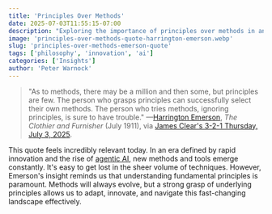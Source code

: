 ```yaml
---
title: 'Principles Over Methods'
date: 2025-07-03T11:55:15-07:00
description: "Exploring the importance of principles over methods in an era of rapid innovation and AI, inspired by Harrington Emerson's timeless quote."
image: 'principles-over-methods-quote-harrington-emerson.webp'
slug: 'principles-over-methods-emerson-quote'
tags: ['philosophy', 'innovation', 'ai']
categories: ['Insights']
author: 'Peter Warnock'
---
```


> "As to methods, there may be a million and then some, but principles are few. The person who grasps principles can successfully select their own methods. The person who tries methods, ignoring principles, is sure to have trouble."
> —[Harrington Emerson](https://en.wikipedia.org/wiki/Harrington_Emerson), _The Clothier and Furnisher_ (July 1911), via [James Clear's 3-2-1 Thursday, July 3, 2025](https://jamesclear.com/3-2-1/july-3-2025).

This quote feels incredibly relevant today. In an era defined by rapid innovation and the rise of [agentic AI](https://www.ibm.com/think/topics/agentic-ai), new methods and tools emerge constantly. It's easy to get lost in the sheer volume of techniques. However, Emerson's insight reminds us that understanding fundamental principles is paramount. Methods will always evolve, but a strong grasp of underlying principles allows us to adapt, innovate, and navigate this fast-changing landscape effectively.

